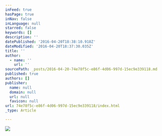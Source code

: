 ```yaml
---
inFeed: true
hasPage: true
inNav: false
inLanguage: null
starred: false
keywords: []
description: ''
datePublished: '2016-04-20T18:38:10.918Z'
dateModified: '2016-04-20T18:37:30.035Z'
title: ''
author:
  - name: ''
    url: ''
sourcePath: _posts/2016-04-20-74e78f5c-e86f-4d06-997d-15ec9e339118.md
published: true
authors: []
publisher:
  name: null
  domain: null
  url: null
  favicon: null
url: 74e78f5c-e86f-4d06-997d-15ec9e339118/index.html
_type: Article

---
```

![](https://the-grid-user-content.s3-us-west-2.amazonaws.com/4855dd88-89b1-4a22-91ef-e8a94ce2290b.jpg)